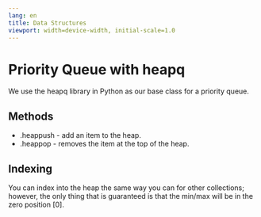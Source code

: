 ```yaml
---
lang: en
title: Data Structures
viewport: width=device-width, initial-scale=1.0
---
```

# Priority Queue with heapq
We use the heapq library in Python as our base class for a priority queue.

## Methods
- .heappush - add an item to the heap. 
- .heappop - removes the item at the top of the heap.

## Indexing
You can index into the heap the same way you can for other collections; 
however, the only thing that is guaranteed is that the min/max will be in the 
zero position [0]. 